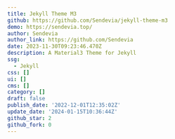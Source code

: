```yaml
---
title: Jekyll Theme M3
github: https://github.com/Sendevia/jekyll-theme-m3
demo: https://sendevia.top/
author: Sendevia
author_link: https://github.com/Sendevia
date: 2023-11-30T09:23:46.470Z
description: A Material3 Theme for Jekyll
ssg:
  - Jekyll
css: []
ui: []
cms: []
category: []
draft: false
publish_date: '2022-12-01T12:35:02Z'
update_date: '2024-01-15T10:36:44Z'
github_star: 2
github_fork: 0
---
```

